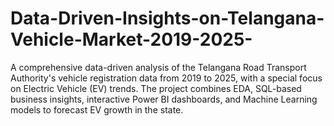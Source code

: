 # Data-Driven-Insights-on-Telangana-Vehicle-Market-2019-2025-
A comprehensive data-driven analysis of the Telangana Road Transport Authority's vehicle registration data from 2019 to 2025, with a special focus on Electric Vehicle (EV) trends. The project combines EDA, SQL-based business insights, interactive Power BI dashboards, and Machine Learning models to forecast EV growth in the state.
